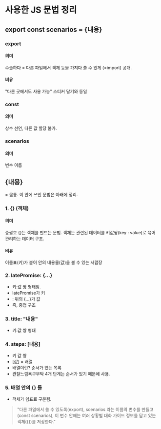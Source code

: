 # 사용한 JS 문법 정리

## export const scenarios = {내용}

### export

#### 의미

수출하다 = 다른 파일에서 객체 등을 가져다 쓸 수 있게 (=import) 공개.

#### 비유

"다른 곳에서도 사용 가능" 스티커 달기와 동일

### const

#### 의미

상수 선언, 다른 값 할당 불가.

### scenarios

#### 의미

변수 이름

## {내용}

= 몸통. 이 안에 쓰인 문법은 아래에 정리.

### 1. {} (객체)

#### 의미

중괄호 {}는 객체를 만드는 문법. 객체는 관련된 데이터를 키값쌍(key : value)로 묶어 관리하는 데이터 구조.

#### 비유

이름표(키)가 붙어 안의 내용물(값)을 볼 수 있는 서랍장

### 2. latePromise: {...}

- 키:값 쌍 형태임.
- latePromise가 키
- : 뒤의 {...}가 값
- 즉, 중첩 구조

### 3. title: "내용"

- 키:값 쌍 형태

### 4. steps: [내용]

- 키 값 쌍
- [값] = 배열
- 배열이란? 순서가 있는 목록
- 관찰느낌욕구부탁 4개 단계는 순서가 있기 때문에 사용.

### 5. 배열 안의 {} 들

- 객체가 쉼표료 구분됨.

> "다른 파일에서 쓸 수 있도록(export), scenarios 라는 이름의 변수를 만들고(const scenarios), 이 변수 안에는 여러 상황별 대화 가이드 정보를 담고 있는 객체({})를 저장한다."

